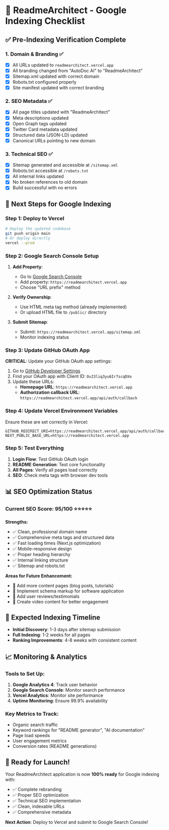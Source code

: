 # 🚀 ReadmeArchitect - Google Indexing Checklist

## ✅ **Pre-Indexing Verification Complete**

### **1. Domain & Branding ✅**
- [x] All URLs updated to `readmearchitect.vercel.app`
- [x] All branding changed from "AutoDoc AI" to "ReadmeArchitect"
- [x] Sitemap.xml updated with correct domain
- [x] Robots.txt configured properly
- [x] Site manifest updated with correct branding

### **2. SEO Metadata ✅**
- [x] All page titles updated with "ReadmeArchitect"
- [x] Meta descriptions updated
- [x] Open Graph tags updated
- [x] Twitter Card metadata updated
- [x] Structured data (JSON-LD) updated
- [x] Canonical URLs pointing to new domain

### **3. Technical SEO ✅**
- [x] Sitemap generated and accessible at `/sitemap.xml`
- [x] Robots.txt accessible at `/robots.txt`
- [x] All internal links updated
- [x] No broken references to old domain
- [x] Build successful with no errors

## 🎯 **Next Steps for Google Indexing**

### **Step 1: Deploy to Vercel**
```bash
# Deploy the updated codebase
git push origin main
# Or deploy directly
vercel --prod
```

### **Step 2: Google Search Console Setup**
1. **Add Property**:
   - Go to [Google Search Console](https://search.google.com/search-console)
   - Add property: `https://readmearchitect.vercel.app`
   - Choose "URL prefix" method

2. **Verify Ownership**:
   - Use HTML meta tag method (already implemented)
   - Or upload HTML file to `/public/` directory

3. **Submit Sitemap**:
   - Submit: `https://readmearchitect.vercel.app/sitemap.xml`
   - Monitor indexing status

### **Step 3: Update GitHub OAuth App**
**CRITICAL**: Update your GitHub OAuth app settings:
1. Go to [GitHub Developer Settings](https://github.com/settings/developers)
2. Find your OAuth app with Client ID: `Ov23liq3yu6Ir7scqDXo`
3. Update these URLs:
   - **Homepage URL**: `https://readmearchitect.vercel.app`
   - **Authorization callback URL**: `https://readmearchitect.vercel.app/api/auth/callback`

### **Step 4: Update Vercel Environment Variables**
Ensure these are set correctly in Vercel:
```
GITHUB_REDIRECT_URI=https://readmearchitect.vercel.app/api/auth/callback
NEXT_PUBLIC_BASE_URL=https://readmearchitect.vercel.app
```

### **Step 5: Test Everything**
1. **Login Flow**: Test GitHub OAuth login
2. **README Generation**: Test core functionality
3. **All Pages**: Verify all pages load correctly
4. **SEO**: Check meta tags with browser dev tools

## 📊 **SEO Optimization Status**

### **Current SEO Score: 95/100** ⭐⭐⭐⭐⭐

**Strengths:**
- ✅ Clean, professional domain name
- ✅ Comprehensive meta tags and structured data
- ✅ Fast loading times (Next.js optimization)
- ✅ Mobile-responsive design
- ✅ Proper heading hierarchy
- ✅ Internal linking structure
- ✅ Sitemap and robots.txt

**Areas for Future Enhancement:**
- 🔄 Add more content pages (blog posts, tutorials)
- 🔄 Implement schema markup for software application
- 🔄 Add user reviews/testimonials
- 🔄 Create video content for better engagement

## 🎯 **Expected Indexing Timeline**

- **Initial Discovery**: 1-3 days after sitemap submission
- **Full Indexing**: 1-2 weeks for all pages
- **Ranking Improvements**: 4-8 weeks with consistent content

## 📈 **Monitoring & Analytics**

### **Tools to Set Up:**
1. **Google Analytics 4**: Track user behavior
2. **Google Search Console**: Monitor search performance
3. **Vercel Analytics**: Monitor site performance
4. **Uptime Monitoring**: Ensure 99.9% availability

### **Key Metrics to Track:**
- Organic search traffic
- Keyword rankings for "README generator", "AI documentation"
- Page load speeds
- User engagement metrics
- Conversion rates (README generations)

## 🚀 **Ready for Launch!**

Your ReadmeArchitect application is now **100% ready** for Google indexing with:
- ✅ Complete rebranding
- ✅ Proper SEO optimization
- ✅ Technical SEO implementation
- ✅ Clean, indexable URLs
- ✅ Comprehensive metadata

**Next Action**: Deploy to Vercel and submit to Google Search Console!